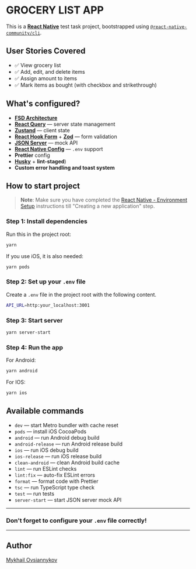 # GROCERY LIST APP

This is a [**React Native**](https://reactnative.dev) test task project, bootstrapped using [`@react-native-community/cli`](https://github.com/react-native-community/cli).

## User Stories Covered

- ✅ View grocery list
- ✅ Add, edit, and delete items
- ✅ Assign amount to items
- ✅ Mark items as bought (with checkbox and strikethrough)

## What's configured?

- **[FSD Architecture](https://feature-sliced.design/)**
- **[React Query](https://tanstack.com/query/latest)** — server state management
- **[Zustand](https://github.com/pmndrs/zustand)** — client state
- **[React Hook Form](https://react-hook-form.com/)** + [**Zod**](https://zod.dev/) — form validation
- **[JSON Server](https://github.com/typicode/json-server)** — mock API
- **[React Native Config](https://github.com/luggit/react-native-config)** — `.env` support
- **Prettier** config
- **[Husky](https://github.com/typicode/husky)** + **lint-staged**)
- **Custom error handling and toast system**

## How to start project

> **Note**: Make sure you have completed the [React Native - Environment Setup](https://reactnative.dev/docs/environment-setup) instructions till "Creating a new application" step.

### Step 1: Install dependencies

Run this in the project root:

```bash
yarn
```

If you use iOS, it is also needed:

```bash
yarn pods
```

### Step 2: Set up your `.env` file

Create a `.env` file in the project root with the following content.

```bash
API_URL=http:your_localhost:3001
```

### Step 3: Start server

```bash
yarn server-start
```

### Step 4: Run the app

For Android:

```bash
yarn android
```

For IOS:

```bash
yarn ios
```

## Available commands

- `dev` — start Metro bundler with cache reset
- `pods` — install iOS CocoaPods
- `android` — run Android debug build
- `android-release` — run Android release build
- `ios` — run iOS debug build
- `ios-release` — run iOS release build
- `clean-android` — clean Android build cache
- `lint` — run ESLint checks
- `lint:fix` — auto-fix ESLint errors
- `format` — format code with Prettier
- `tsc` — run TypeScript type check
- `test` — run tests
- `server-start` — start JSON server mock API

---

### Don't forget to configure your `.env` file correctly!

---

## Author

[Mykhail Ovsiannykov](https://www.linkedin.com/in/mikie-mac/)
